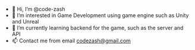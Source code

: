 - 👋 Hi, I’m @code-zash
- 👀 I’m interested in Game Development using game engine such as Unity and Unreal
- 🌱 I’m currently learning backend for the game, such as the server and API
- 📫 Contact me from email codezash@gmail.com

<!---
code-zash/code-zash is a ✨ special ✨ repository because its `README.md` (this file) appears on your GitHub profile.
You can click the Preview link to take a look at your changes.
--->
